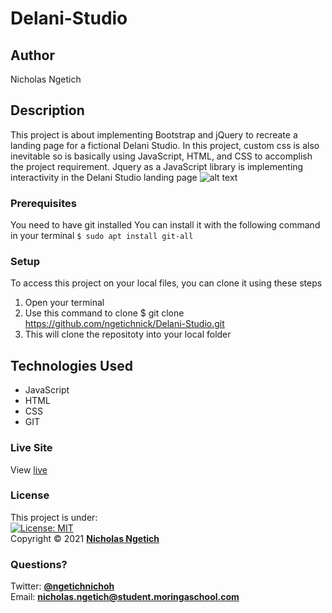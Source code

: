 # Delani-Studio
## Author
Nicholas Ngetich
## Description
This project is about implementing Bootstrap and jQuery to recreate a landing page for a fictional Delani Studio. In this project, custom css is also inevitable so is basically using JavaScript, HTML, and CSS to accomplish the project requirement. Jquery as a JavaScript library is implementing interactivity in the Delani Studio landing page
![alt text](https://github.com/ngetichnick/Delani-Studio/blob/main/Delani-Studio%20%20%20%20IP3.png)
### Prerequisites
You need to have git installed
You can install it with the following command in your terminal
`$ sudo apt install git-all`
### Setup
To access this project on your local files, you can clone it using these steps
1. Open your terminal
1. Use this command to clone $ git clone https://github.com/ngetichnick/Delani-Studio.git
1. This will clone the repositoty into your local folder
## Technologies Used
- JavaScript
- HTML
- CSS
- GIT
### Live Site
View [live](https://ngetichnick.github.io/Delani-Studio/)
### License
This project is under:  
[![License: MIT](https://img.shields.io/badge/License-MIT-yellow.svg)](/LICENSE)  
Copyright &copy; 2021 **[Nicholas Ngetich](https://github.com/ngetichnick)**
### Questions?
Twitter: **[@ngetichnichoh](https://twitter.com/ngetichnichoh)**  
Email: **[nicholas.ngetich@student.moringaschool.com](mailto:nicholas.ngetich@student.moringaschool.com)**